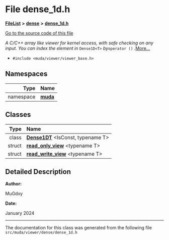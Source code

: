 

# File dense\_1d.h



[**FileList**](files.md) **>** [**dense**](dir_23ef7a0035d05de8c06b1bf3400c653b.md) **>** [**dense\_1d.h**](dense__1d_8h.md)

[Go to the source code of this file](dense__1d_8h_source.md)

_A C/C++ array like viewer for kernel access, with safe checking on any input. You can index the element in_ `Dense1D<T>` _by_`operator ()` _._[More...](#detailed-description)

* `#include <muda/viewer/viewer_base.h>`













## Namespaces

| Type | Name |
| ---: | :--- |
| namespace | [**muda**](namespacemuda.md) <br> |


## Classes

| Type | Name |
| ---: | :--- |
| class | [**Dense1DT**](classmuda_1_1_dense1_d_t.md) &lt;IsConst, typename T&gt;<br> |
| struct | [**read\_only\_view**](structmuda_1_1read__only__view.md) &lt;typename T&gt;<br> |
| struct | [**read\_write\_view**](structmuda_1_1read__write__view.md) &lt;typename T&gt;<br> |


















































## Detailed Description




**Author:**

MuGdxy 




**Date:**

January 2024 





    

------------------------------
The documentation for this class was generated from the following file `src/muda/viewer/dense/dense_1d.h`

